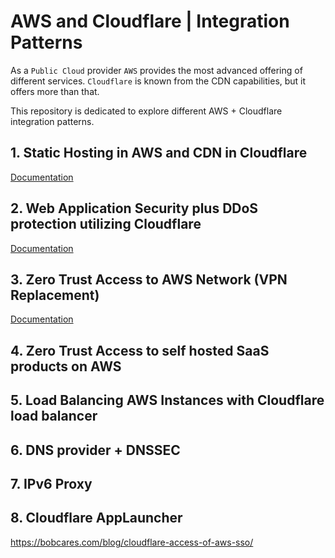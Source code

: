 # AWS and Cloudflare | Integration Patterns
As a `Public Cloud` provider `AWS` provides the most advanced offering of different services. `Cloudflare` is known from the CDN capabilities, but it offers more than that.

This repository is dedicated to explore different AWS + Cloudflare integration patterns.

## 1. Static Hosting in AWS and CDN in Cloudflare
[Documentation](./docs/cloudflare-cdn-aws-s3/cloudflare-cdn-aws-hosting.md)

## 2. Web Application Security plus DDoS protection utilizing Cloudflare
[Documentation](./docs/cloudflare-web-app-security/cloudflare-web-app-security.md)

## 3. Zero Trust Access to AWS Network (VPN Replacement)
[Documentation](./docs/cloudflare-ztna-to-aws-vpc/cloudflare-zero-trust-network-access.md)

## 4. Zero Trust Access to self hosted SaaS products on AWS

## 5. Load Balancing AWS Instances with Cloudflare load balancer

## 6. DNS provider + DNSSEC

## 7. IPv6 Proxy

## 8. Cloudflare AppLauncher
https://bobcares.com/blog/cloudflare-access-of-aws-sso/